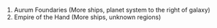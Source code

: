 1. Aurum Foundaries (More ships, planet system to the right of galaxy)
2. Empire of the Hand (More ships, unknown regions)
